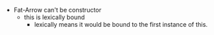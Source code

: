 - Fat-Arrow can't be constructor
  - this is lexically bound
    - lexically means it would be bound to the first instance of this.
